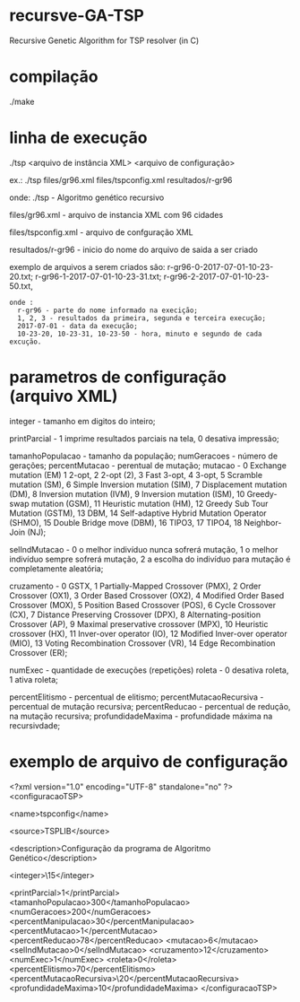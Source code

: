 # recursve-GA-TSP
Recursive Genetic Algorithm for TSP resolver (in C)

# compilação

./make

# linha de execução

./tsp <arquivo de instância XML> <arquivo de configuração> <inicio do nome do arquivo de saida a ser criado>

ex.:
./tsp files/gr96.xml files/tspconfig.xml resultados/r-gr96

onde:
./tsp - Algoritmo genético recursivo

files/gr96.xml - arquivo de instancia XML com 96 cidades

files/tspconfig.xml - arquivo de confguração XML

resultados/r-gr96 -  inicio do nome do arquivo de saida a ser criado

exemplo de arquivos a serem criados são:
    r-gr96-0-2017-07-01-10-23-20.txt;
    r-gr96-1-2017-07-01-10-23-31.txt;
    r-gr96-2-2017-07-01-10-23-50.txt,
                   
    onde :
      r-gr96 - parte do nome informado na execição;
      1, 2, 3 - resultados da primeira, segunda e terceira execução;
      2017-07-01 - data da execução;
      10-23-20, 10-23-31, 10-23-50 - hora, minuto e segundo de cada excução.
                       
# parametros de configuração (arquivo XML)

                       
 integer - tamanho em digitos do inteiro;

 printParcial - 1 imprime resultados parciais na tela,
                0 desativa  impressão;
                
tamanhoPopulacao - tamanho da população;
numGeracoes - número de gerações;
percentMutacao - perentual de mutação;
mutacao - 0 Exchange mutation (EM)
          1 2-opt,
          2 2-opt (2),
          3 Fast 3-opt,
          4 3-opt,
          5 Scramble mutation (SM),
          6 Simple Inversion mutation (SIM),
          7 Displacement mutation (DM),
          8 Inversion mutation (IVM),
          9 Inversion mutation (ISM),
          10 Greedy-swap mutation (GSM),
          11 Heuristic mutation (HM),
          12 Greedy Sub Tour Mutation (GSTM),
          13 DBM,
          14 Self-adaptive Hybrid Mutation Operator (SHMO),
          15 Double Bridge move (DBM),
          16 TIPO3,
          17 TIPO4,
          18 Neighbor-Join (NJ);
          
selIndMutacao - 0 o melhor indivíduo nunca sofrerá mutação,
                1 o melhor indivíduo sempre sofrerá mutação,
                2 a escolha do indivíduo para mutação é completamente aleatória;
                
cruzamento - 0 GSTX,
             1 Partially-Mapped Crossover (PMX),
             2 Order Crossover (OX1),
             3 Order Based Crossover (OX2),
             4 Modified Order Based Crossover (MOX),
             5 Position Based Crossover (POS),
             6 Cycle Crossover (CX),
             7 Distance Preserving Crossover (DPX),
             8 Alternating-position Crossover (AP),
             9 Maximal preservative crossover (MPX),
             10 Heuristic crossover (HX),
             11 Inver-over operator (IO),
             12 Modified Inver-over operator (MIO),
             13 Voting Recombination Crossover (VR),
             14 Edge Recombination Crossover (ER);
              
numExec - quantidade de execuções (repetições)
roleta - 0 desativa roleta,
         1 ativa roleta;
         
percentElitismo - percentual de elitismo;
percentMutacaoRecursiva - percentual de mutação recursiva;
percentReducao - percentual de redução, na mutação recursiva;
profundidadeMaxima - profundidade máxima na recursivdade;

# exemplo de arquivo de configuração

\<?xml version="1.0" encoding="UTF-8" standalone="no" ?\>
\<configuracaoTSP\>

  \<name\>tspconfig\</name\>

  \<source\>TSPLIB\</source\>

  \<description\>Configuração da programa de Algoritmo Genético\</description\>

  \<integer>\15\</integer\>

  \<printParcial\>1\</printParcial\>
  \<tamanhoPopulacao\>300\</tamanhoPopulacao\>
  \<numGeracoes\>200\</numGeracoes\>
  \<percentManipulacao\>30\</percentManipulacao\>
  \<percentMutacao\>1\</percentMutacao\>
  \<percentReducao\>78\</percentReducao\>
  \<mutacao\>6\</mutacao\>
  \<selIndMutacao\>0\</selIndMutacao\>
  \<cruzamento\>12\</cruzamento\>
  \<numExec\>1\</numExec\>
  \<roleta\>0\</roleta\>
  \<percentElitismo\>70\</percentElitismo\>
  \<percentMutacaoRecursiva>\20\</percentMutacaoRecursiva\>
  \<profundidadeMaxima\>10\</profundidadeMaxima\>
\</configuracaoTSP\>
